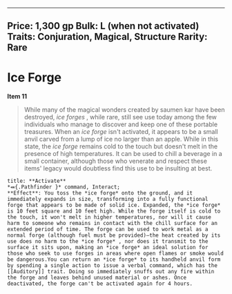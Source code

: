 
---
Price: 1,300 gp
Bulk: L (when not activated)
Traits: Conjuration, Magical, Structure
Rarity: Rare
---

# Ice Forge

**Item 11**

> While many of the magical wonders created by saumen kar have been destroyed, *ice forges* , while rare, still see use today among the few individuals who manage to discover and keep one of these portable treasures. When an *ice forge* isn't activated, it appears to be a small anvil carved from a lump of ice no larger than an apple. While in this state, the *ice forge* remains cold to the touch but doesn't melt in the presence of high temperatures. It can be used to chill a beverage in a small container, although those who venerate and respect these items' legacy would doubtless find this use to be insulting at best.

```ad-embed-ability
title: **Activate**
*⬽{.Pathfinder }* command, Interact; 
**Effect**: You toss the *ice forge* onto the ground, and it immediately expands in size, transforming into a fully functional forge that appears to be made of solid ice. Expanded, the *ice forge* is 10 feet square and 10 feet high. While the forge itself is cold to the touch, it won't melt in higher temperatures, nor will it cause harm to someone who remains in contact with the chill surface for an extended period of time. The forge can be used to work metal as a normal forge (although fuel must be provided)—the heat created by its use does no harm to the *ice forge* , nor does it transmit to the surface it sits upon, making an *ice forge* an ideal solution for those who seek to use forges in areas where open flames or smoke would be dangerous.You can return an *ice forge* to its handheld anvil form by spending a single action to issue a verbal command, which has the [[Auditory]] trait. Doing so immediately snuffs out any fire within the forge and leaves behind unused material or ashes. Once deactivated, the forge can't be activated again for 4 hours.

```
